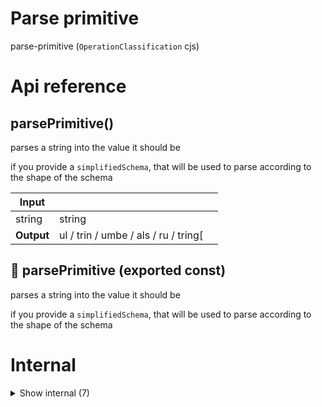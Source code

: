# Parse primitive

parse-primitive (`OperationClassification` cjs)



# Api reference

## parsePrimitive()

parses a string into the value it should be

if you provide a `simplifiedSchema`, that will be used to parse according to the shape of the schema


| Input      |    |    |
| ---------- | -- | -- |
| string | string |  |,| simplifiedSchema (optional) | `SimplifiedSchema` |  |
| **Output** | ul / trin / umbe / als / ru / tring[   |    |



## 📄 parsePrimitive (exported const)

parses a string into the value it should be

if you provide a `simplifiedSchema`, that will be used to parse according to the shape of the schema

# Internal

<details><summary>Show internal (7)</summary>
    
  # parsePrimitiveArray()




| Input      |    |    |
| ---------- | -- | -- |
| string | string |  |
| **Output** |    |    |



## parsePrimitiveBoolean()

| Input      |    |    |
| ---------- | -- | -- |
| string | string |  |
| **Output** | boolean   |    |



## parsePrimitiveString()

| Input      |    |    |
| ---------- | -- | -- |
| string | string |  |
| **Output** |    |    |



## 🔹 PrimitiveResult

## 📄 parsePrimitiveArray (exported const)

## 📄 parsePrimitiveBoolean (exported const)

## 📄 parsePrimitiveString (exported const)

  </details>

